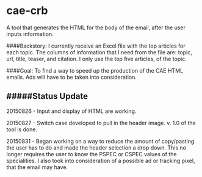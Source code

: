 # cae-crb
A tool that generates the HTML for the body of the email, after the user inputs information.


####Backstory: 
I currently receive an Excel file with the top articles for each topic. The columns of information that I need from the file are: topic, url, title, teaser, and citation. I only use the top five articles, of the topic. 


####Goal: 
To find a way to speed up the production of the CAE HTML emails. Ads will have to be taken into consideration.

#####Status Update
-------------------

20150826 - Input and display of HTML are working.

20150827 - Switch case developed to pull in the header image. v. 1.0 of the tool is done. 

20150831 - Began working on a way to reduce the amount of copy/pasting the user has to do and made the header selection a drop down. This no longer requires the user to know the PSPEC or CSPEC values of the specialities. I also took into consideration of a possible ad or tracking pixel, that the email may have.